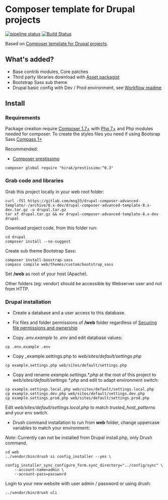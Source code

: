 # Composer template for Drupal projects

[![pipeline status](https://gitlab.org/mog33/drupal-composer-advanced-template/badges/8.x-dev/pipeline.svg)](https://gitlab.org/mog33/drupal-composer-advanced-template/commits/8.x-dev)
[![Build Status](https://travis-ci.org/Mogtofu33/drupal-composer-advanced-template.svg?branch=8.x-dev)](https://travis-ci.org/Mogtofu33/drupal-composer-advanced-template)

Based on [Composer template for Drupal projects](https://github.com/drupal-composer/drupal-project).

## What's added?

* Base contrib modules, Core patches
* Third party libraries download with [Asset packagist](https://asset-packagist.org)
* Bootstrap Sass sub theme
* Drupal basic config with Dev / Prod environment, see [Workflow readme](config/README.md)

## Install

### Requirements

Package creation require [Composer 1.7+](https://getcomposer.org) with [Php 7+](http://php.net/) and Php modules needed for composer. To create the styles files you need if using Bootsrap Sass  [Compass 1+](http://compass-style.org/install)

Recommended:

* [Composer prestissimo](https://github.com/hirak/prestissimo)

```shell
composer global require "hirak/prestissimo:^0.3"
```

### Grab code and libraries

Grab this project locally in your web root folder:

```shell
curl -fSl https://gitlab.com/mog33/drupal-composer-advanced-template/-/archive/8.x-dev/drupal-composer-advanced-template-8.x-dev.tar.gz -o drupal.tar.gz
tar xf drupal.tar.gz && mv drupal-composer-advanced-template-8.x-dev drupal
```

Download project code, from this folder run:

```shell
cd drupal
composer install --no-suggest
```

Create sub theme Bootstrap Sass:

```shell
composer install-boostrap-sass
compass compile web/themes/custom/bootstrap_sass
```

Set **/web** as root of your host (Apache).

Other folders (eg: vendor) should be accessible by Webserver user and not from HTTP.

### Drupal installation

* Create a database and a user access to this database.

* Fix files and folder permissions of **/web** folder regardless of [Securing file permissions and ownership](https://www.drupal.org/node/244924)

* Copy _.env.example_ to _.env_ and edit database values:

```shell
cp .env.example .env
```

* Copy _example.settings.php to _web/sites/default/settings.php_

```shell
cp example.settings.php web/sites/default/settings.php
```

* Copy and rename _example.settings.*.php_ at the root of this project to _web/sites/default/settings.*.php_ and edit to adapt environment switch:

```shell
cp example.settings.local.php web/sites/default/settings.local.php
cp example.settings.dev.php web/sites/default/settings.dev.php
cp example.settings.prod.php web/sites/default/settings.prod.php
```

Edit _web/sites/default/settings.local.php_ to match _trusted_host_patterns_ and your env switch.

* Drush command installation to run from **web** folder, change uppercase variables to match your environment:

_Note_: Currently can not be installed from Drupal install.php, only Drush command.

```shell
cd web
../vendor/bin/drush si config_installer --yes \
    config_installer_sync_configure_form.sync_directory="../config/sync" \
    --account-name=admin \
    --account-pass=password
```

Login to your new website with user admin / password or using drush:

```shell
../vendor/bin/drush uli
```
